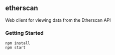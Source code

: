 ## etherscan

Web client for viewing data from the Etherscan API

### Getting Started

```
npm install
npm start
```
